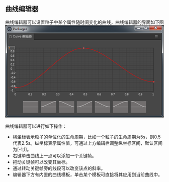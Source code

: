 ## 曲线编辑器
曲线编辑器可以设置粒子中某个属性随时间变化的曲线，曲线编辑器的界面如下图
![](img/curve_editor.png)

曲线编辑器可以进行如下操作：
- 横坐标表示粒子的单位化的生命周期，比如一个粒子的生命周期为5s，则0.5代表2.5s。纵坐标表示属性值，可通过上方编辑栏调整纵坐标区间，默认区间为[-1,1]。
- 右键单击曲线上一点可以添加一个关键帧。
- 拖动关键帧可以改变其坐标。
- 通过转动关键帧旁的线段可以改变该点的斜率。
- 编辑器下方有内置的曲线模板，单击某个模板可直接将其应用到当前曲线中。